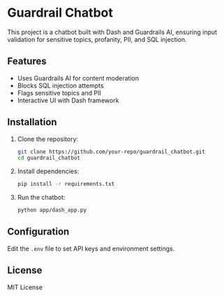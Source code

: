 # Guardrail Chatbot
This project is a chatbot built with Dash and Guardrails AI, ensuring input validation for sensitive topics, profanity, PII, and SQL injection.

## Features
- Uses Guardrails AI for content moderation
- Blocks SQL injection attempts
- Flags sensitive topics and PII
- Interactive UI with Dash framework

## Installation
1. Clone the repository:
   ```bash
   git clone https://github.com/your-repo/guardrail_chatbot.git
   cd guardrail_chatbot
   ```
2. Install dependencies:
   ```bash
   pip install -r requirements.txt
   ```
3. Run the chatbot:
   ```bash
   python app/dash_app.py
   ```

## Configuration
Edit the `.env` file to set API keys and environment settings.

## License
MIT License

